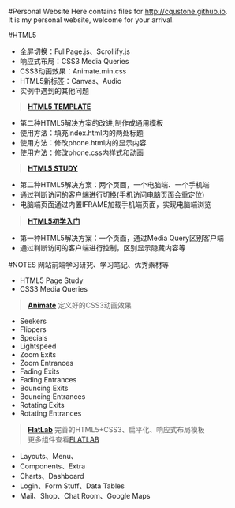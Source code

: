 #Personal Website
Here contains files for http://cqustone.github.io.  
It is my personal website, welcome for your arrival.  



#HTML5  
- 全屏切换：FullPage.js、Scrollify.js  
- 响应式布局：CSS3 Media Queries  
- CSS3动画效果：Animate.min.css  
- HTML5新标签：Canvas、Audio  
- 实例中遇到的其他问题  

> **[HTML5 TEMPLATE](http://cqustone.github.io/HTML5/)**

 - 第二种HTML5解决方案的改进,制作成通用模板  
 - 使用方法：填充index.html内的两处标题  
 - 使用方法：修改phone.html内的显示内容  
 - 使用方法：修改phone.css内样式和动画  

> **[HTML5 STUDY](http://cqustone.github.io/HTML5/2/)**

 - 第二种HTML5解决方案：两个页面，一个电脑端、一个手机端  
 - 通过判断访问的客户端进行切换(手机访问电脑页面会重定位)  
 - 电脑端页面通过内置IFRAME加载手机端页面，实现电脑端浏览  

> **[HTML5初学入门](http://cqustone.github.io/HTML5/1/)**

 - 第一种HTML5解决方案：一个页面，通过Media Query区别客户端  
 - 通过判断访问的客户端进行控制，区别显示隐藏内容等  



#NOTES
网站前端学习研究、学习笔记、优秀素材等  
 - HTML5 Page Study
 - CSS3 Media Queries

> **[Animate](http://cqustone.github.io/NOTES/animate/)**
定义好的CSS3动画效果
 - Seekers
 - Flippers
 - Specials
 - Lightspeed
 - Zoom Exits
 - Zoom Entrances
 - Fading Exits
 - Fading Entrances
 - Bouncing Exits
 - Bouncing Entrances
 - Rotating Exits
 - Rotating Entrances

> **[FlatLab](http://cqustone.github.io/NOTES/flatlab/)**
完善的HTML5+CSS3、扁平化、响应式布局模板  
更多组件查看[FLATLAB](http://thevectorlab.net/flatlab)  
- Layouts、Menu、
- Components、Extra
- Charts、Dashboard
- Login、Form Stuff、Data Tables
- Mail、Shop、Chat Room、Google Maps
